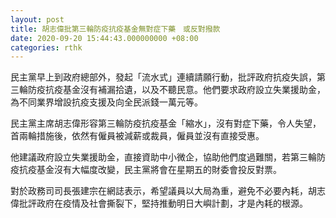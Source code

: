 ```yaml
---
layout: post
title: 胡志偉批第三輪防疫抗疫基金無對症下藥　或反對撥款
date: 2020-09-20 15:44:43.000000000 +08:00
categories: rthk
---
```


民主黨早上到政府總部外，發起「流水式」連續請願行動，批評政府抗疫失誤，第三輪防疫抗疫基金沒有補漏拾遺，以及不聽民意。他們要求政府設立失業援助金，為不同業界增設抗疫支援及向全民派錢一萬元等。

民主黨主席胡志偉形容第三輪防疫抗疫基金「縮水」，沒有對症下藥，令人失望，首兩輪措施後，依然有僱員被減薪或裁員，僱員並沒有直接受惠。

他建議政府設立失業援助金，直接資助中小微企，協助他們度過難關，若第三輪防疫抗疫基金沒有大幅度改變，民主黨將會在星期五的財委會投反對票。

對於政務司司長張建宗在網誌表示，希望議員以大局為重，避免不必要內耗，胡志偉批評政府在疫情及社會撕裂下，堅持推動明日大嶼計劃，才是內耗的根源。

